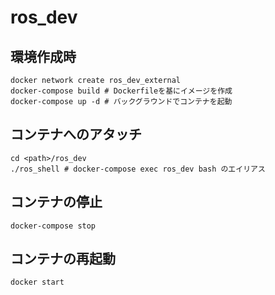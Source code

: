 # ros_dev

## 環境作成時
```
docker network create ros_dev_external
docker-compose build # Dockerfileを基にイメージを作成
docker-compose up -d # バックグラウンドでコンテナを起動
```

## コンテナへのアタッチ
```
cd <path>/ros_dev
./ros_shell # docker-compose exec ros_dev bash のエイリアス
```

## コンテナの停止
```
docker-compose stop
```

## コンテナの再起動
```
docker start
```
